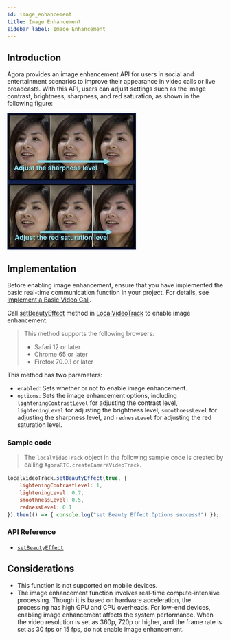 ```yaml
---
id: image_enhancement
title: Image Enhancement
sidebar_label: Image Enhancement
---
```


## Introduction

Agora provides an image enhancement API for users in social and entertainment scenarios to improve their appearance in video calls or live broadcasts. With this API, users can adjust settings such as the image contrast, brightness, sharpness, and red saturation, as shown in the following figure:

![](assets/image_enhancement_en.jpeg)

## Implementation

Before enabling image enhancement, ensure that you have implemented the basic real-time communication function in your project. For details, see [Implement a Basic Video Call](basic_call.md).

Call [setBeautyEffect](/api/en/interfaces/ilocalvideotrack.html#setbeautyeffect) method in [LocalVideoTrack](/api/cn/interfaces/ilocalvideotrack.html) to enable image enhancement.
> This method supports the following browsers:
> - Safari 12 or later
> - Chrome 65 or later
> - Firefox 70.0.1 or later

This method has two parameters:

- `enabled`: Sets whether or not to enable image enhancement.
- `options`: Sets the image enhancement options, including `lighteningContrastLevel` for adjusting the contrast level, `lighteningLevel` for adjusting the brightness level, `smoothnessLevel` for adjusting the sharpness level, and `rednessLevel` for adjusting the red saturation level.

### Sample code

> The `localVideoTrack` object in the following sample code is created by calling `AgoraRTC.createCameraVideoTrack`.

```js
localVideoTrack.setBeautyEffect(true, {
    lighteningContrastLevel: 1,
    lighteningLevel: 0.7,
    smoothnessLevel: 0.5,
    rednessLevel: 0.1
}).then(() => { console.log("set Beauty Effect Options success!") });
```

### API Reference

- [`setBeautyEffect`](/api/en/interfaces/ilocalvideotrack.html#setbeautyeffect)

## Considerations
- This function is not supported on mobile devices.
- The image enhancement function involves real-time compute-intensive processing. Though it is based on hardware acceleration, the processing has high GPU and CPU overheads. For low-end devices, enabling image enhancement affects the system performance. When the video resolution is set as 360p, 720p or higher, and the frame rate is set as 30 fps or 15 fps, do not enable image enhancement.